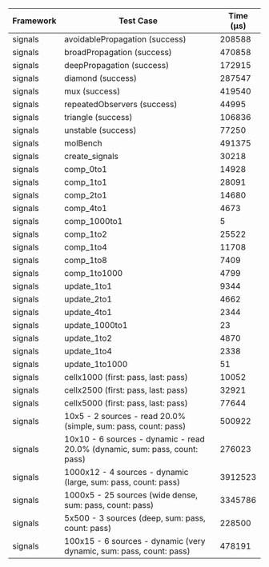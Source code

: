 | Framework | Test Case | Time (μs) |
| --- | --- | --- |
| signals | avoidablePropagation (success) | 208588 |
| signals | broadPropagation (success) | 470858 |
| signals | deepPropagation (success) | 172915 |
| signals | diamond (success) | 287547 |
| signals | mux (success) | 419540 |
| signals | repeatedObservers (success) | 44995 |
| signals | triangle (success) | 106836 |
| signals | unstable (success) | 77250 |
| signals | molBench | 491375 |
| signals | create_signals | 30218 |
| signals | comp_0to1 | 14928 |
| signals | comp_1to1 | 28091 |
| signals | comp_2to1 | 14680 |
| signals | comp_4to1 | 4673 |
| signals | comp_1000to1 | 5 |
| signals | comp_1to2 | 25522 |
| signals | comp_1to4 | 11708 |
| signals | comp_1to8 | 7409 |
| signals | comp_1to1000 | 4799 |
| signals | update_1to1 | 9344 |
| signals | update_2to1 | 4662 |
| signals | update_4to1 | 2344 |
| signals | update_1000to1 | 23 |
| signals | update_1to2 | 4870 |
| signals | update_1to4 | 2338 |
| signals | update_1to1000 | 51 |
| signals | cellx1000 (first: pass, last: pass) | 10052 |
| signals | cellx2500 (first: pass, last: pass) | 32921 |
| signals | cellx5000 (first: pass, last: pass) | 77644 |
| signals | 10x5 - 2 sources - read 20.0% (simple, sum: pass, count: pass) | 500922 |
| signals | 10x10 - 6 sources - dynamic - read 20.0% (dynamic, sum: pass, count: pass) | 276023 |
| signals | 1000x12 - 4 sources - dynamic (large, sum: pass, count: pass) | 3912523 |
| signals | 1000x5 - 25 sources (wide dense, sum: pass, count: pass) | 3345786 |
| signals | 5x500 - 3 sources (deep, sum: pass, count: pass) | 228500 |
| signals | 100x15 - 6 sources - dynamic (very dynamic, sum: pass, count: pass) | 478191 |

